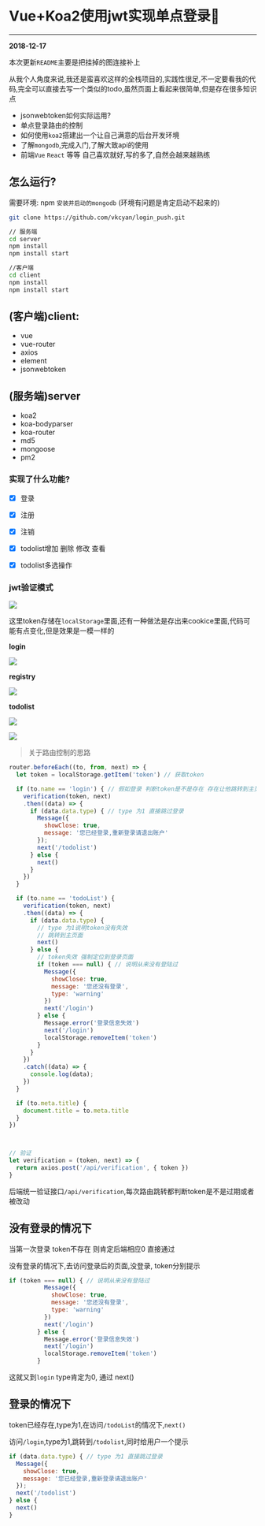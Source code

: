 # Vue+Koa2使用jwt**实现单点登录**🎁

---

**2018-12-17**

本次更新`README`主要是把挂掉的图连接补上

从我个人角度来说,我还是蛮喜欢这样的全栈项目的,实践性很足,不一定要看我的代码,完全可以直接去写一个类似的todo,虽然页面上看起来很简单,但是存在很多知识点

- jsonwebtoken如何实际运用?
- 单点登录路由的控制
- 如何使用`koa2`搭建出一个让自己满意的后台开发环境
- 了解`mongodb`,完成入门,了解大致api的使用
- 前端`Vue` `React` 等等 自己喜欢就好,写的多了,自然会越来越熟练

## 怎么运行?

需要环境: npm `安装并启动的mongodb` (环境有问题是肯定启动不起来的)

````bash
git clone https://github.com/vkcyan/login_push.git

// 服务端
cd server
npm install
npm install start

//客户端
cd client
npm install
npm install start
````



## (客户端)client:

- vue
- vue-router
- axios
- element
- jsonwebtoken

## (服务端)server

- koa2
- koa-bodyparser
- koa-router
- md5
- mongoose
- pm2

### 实现了什么功能?

- [x] 登录
- [x] 注册
- [x] 注销
- [x] todolist增加 删除 修改 查看
- [x] todolist多选操作



### jwt验证模式

![](http://www.vkcyan.top/Fls3xOB7lVW-lYRqFgbMPkbImnyx.png)



这里token存储在`localStorage`里面,还有一种做法是存出来cookice里面,代码可能有点变化,但是效果是一模一样的

**login**

![](http://www.vkcyan.top/FnP2Jj9RGJLcIoX88D8kNaHAy0vp.png)



**registry**

![](http://www.vkcyan.top/FpDrYpjJ2w7hCYHBldlT895k76cM.png)

**todolist**

![](http://www.vkcyan.top/Fu6GiTnGMcU_CIxuk_WJrdRIUoxC.png)

![](http://www.vkcyan.top/FsOj7-ozk6i-NOjJ1wWB7NlB6lsZ.png)








> 关于路由控制的思路

```JavaScript
router.beforeEach((to, from, next) => {
  let token = localStorage.getItem('token') // 获取token

  if (to.name == 'login') { // 假如登录 判断token是不是存在 存在让他跳转到主页面
    verification(token, next)
    .then((data) => {
      if (data.data.type) { // type 为1 直接跳过登录
        Message({
          showClose: true,
          message: '您已经登录,重新登录请退出账户'
        });
        next('/todolist')
      } else {
        next()
      }
    })
  }

  if (to.name == 'todoList') {
    verification(token, next)
    .then((data) => {
      if (data.data.type) {
        // type 为1说明token没有失效
        // 跳转到主页面
        next()
      } else {
        // token失效 强制定位到登录页面
        if (token === null) { // 说明从来没有登陆过
          Message({
            showClose: true,
            message: '您还没有登录',
            type: 'warning'
          })
          next('/login')
        } else {
          Message.error('登录信息失效')
          next('/login')
          localStorage.removeItem('token')
        }
      }
    })
    .catch((data) => {
      console.log(data);
    })
  }

  if (to.meta.title) {
    document.title = to.meta.title
  }
})



// 验证
let verification = (token, next) => {
  return axios.post('/api/verification', { token })
}
```

后端统一验证接口`/api/verification`,每次路由跳转都判断token是不是过期或者被改动

## 没有登录的情况下

当第一次登录 token不存在 则肯定后端相应0 直接通过

没有登录的情况下,去访问登录后的页面,没登录, token分别提示

````JavaScript
if (token === null) { // 说明从来没有登陆过
          Message({
            showClose: true,
            message: '您还没有登录',
            type: 'warning'
          })
          next('/login')
        } else {
          Message.error('登录信息失效')
          next('/login')
          localStorage.removeItem('token')
        }
````

这就又到`login` type肯定为0, 通过 next()



## 登录的情况下

token已经存在,type为1,在访问`/todoList`的情况下,`next()`

访问`/login`,type为1,跳转到`/todolist`,同时给用户一个提示

```JavaScript
if (data.data.type) { // type 为1 直接跳过登录
  Message({
    showClose: true,
    message: '您已经登录,重新登录请退出账户'
  });
  next('/todolist')
} else {
  next()
}
```





